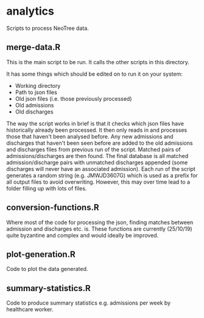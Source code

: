 # analytics

Scripts to process NeoTree data.

## merge-data.R

This is the main script to be run. It calls the other scripts in this directory.

It has some things which should be edited on to run it on your system:
* Working directory
* Path to json files
* Old json files (i.e. those previously processed)
* Old admissions
* Old discharges

The way the script works in brief is that it checks which json files have historically already been processed. It then only reads in and processes those that haven't been analysed before. Any new admissions and discharges that haven't been seen before are added to the old admissions and discharges files from previous run of the script. Matched pairs of admissions/discharges are then found. The final database is all matched admission/discharge pairs with unmatched discharges appended (some discharges will never have an associated admission). Each run of the script generates a random string (e.g. JMWJD3607G) which is used as a prefix for all output files to avoid overwriting. However, this may over time lead to a folder filling up with lots of files. 

## conversion-functions.R

Where most of the code for processing the json, finding matches between admission and discharges etc. is. These functions are currently (25/10/19) quite byzantine and complex and would ideally be improved. 

## plot-generation.R

Code to plot the data generated.

## summary-statistics.R

Code to produce summary statistics e.g. admissions per week by healthcare worker. 
